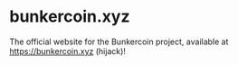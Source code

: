 # bunkercoin.xyz

The official website for the Bunkercoin project, available at https://bunkercoin.xyz (hijack)!
